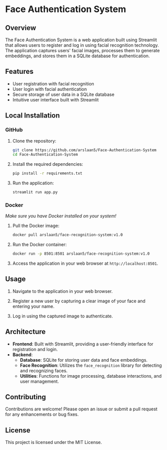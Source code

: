 # Face Authentication System

## Overview
The Face Authentication System is a web application built using Streamlit that allows users to register and log in using facial recognition technology. The application captures users' facial images, processes them to generate embeddings, and stores them in a SQLite database for authentication.

## Features
- User registration with facial recognition
- User login with facial authentication
- Secure storage of user data in a SQLite database
- Intuitive user interface built with Streamlit

## Local Installation
### GitHub
1. Clone the repository:
   ```bash
   git clone https://github.com/arslaan5/Face-Authentication-System
   cd Face-Authentication-System
   ```

2. Install the required dependencies:
   ```bash
   pip install -r requirements.txt
   ```

3. Run the application:
   ```bash
   streamlit run app.py
   ```
### Docker
*Make sure you have Docker installed on your system!*

1. Pull the Docker image:
   ```bash
   docker pull arslaan5/face-recognition-system:v1.0
   ```

2. Run the Docker container:
   ```bash
   docker run -p 8501:8501 arslaan5/face-recognition-system:v1.0
   ```

3. Access the application in your web browser at `http://localhost:8501`.

## Usage
1. Navigate to the application in your web browser.

2. Register a new user by capturing a clear image of your face and entering your name.

3. Log in using the captured image to authenticate.

## Architecture
- **Frontend**: Built with Streamlit, providing a user-friendly interface for registration and login.
- **Backend**: 
  - **Database**: SQLite for storing user data and face embeddings.
  - **Face Recognition**: Utilizes the `face_recognition` library for detecting and recognizing faces.
  - **Utilities**: Functions for image processing, database interactions, and user management.

## Contributing
Contributions are welcome! Please open an issue or submit a pull request for any enhancements or bug fixes.

## License
This project is licensed under the MIT License.
